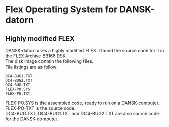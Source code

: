 # Flex Operating System for DANSK-datorn
## Highly modified FLEX
DANSK-datorn uses a highly modified FLEX. I found the source code for it in the FLEX Archive BB166.DSK.  
The disk image contain the following files.   
File listings are as follow:  
```
DC4-BUG1.TXT
DC4-BUG2.TXT
DC4-BUG.TXT
FLEX-PO.SYS
FLEX-PO.TXT
```

FLEX-PO.SYS is the assembled code, ready to run on a DANSK-computer.  
FLEX-PO-TXT is the source code.  
DC4-BUG.TXT, DC4-BUG1.TXT and DC4-BUG2.TXT are also source code for the DANSK-computer.